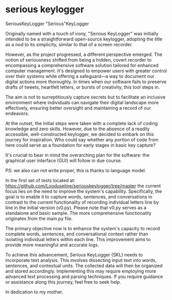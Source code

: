 # serious keylogger
SeriousKeyLogger
"Serious"KeyLogger

Originally named with a touch of irony, "Serious KeyLogger" was initially intended to be a straightforward open-source keylogger, adopting the title as a nod to its simplicity, similar to that of a screen recorder.

However, as the project progressed, a different perspective emerged. The notion of seriousness shifted from being a hidden, covert recorder to encompassing a comprehensive software solution tailored for enhanced computer management. It's designed to empower users with greater control over their systems while offering a safeguard—a way to document our digital actions more thoroughly. In times when our software fails to preserve drafts of tweets, heartfelt letters, or bursts of creativity, this tool steps in.

The aim is not to surreptitiously capture secrets but to facilitate an inclusive environment where individuals can navigate their digital landscape more effectively, ensuring better oversight and maintaining a record of our endeavors.


At the outset, the initial steps were taken with a complete lack of coding knowledge and zero skills. However, due to the absence of a readily accessible, well-constructed keylogger, we decided to embark on this journey for inspiration. Who could say whether any portion of code from here could serve as a foundation for early stages in basic key capture?

It's crucial to bear in mind the overarching plan for the software: the graphical user interface (GUI) will follow in due course.

PS: we also can not write proper, this is thanks to language model. 


In the first set of tests located at:  https://github.com/Looduseline/seriouskeylogger/tree/master
 the current focus lies on the need to improve the system's capability. Specifically, the goal is to enable it to capture words, sentences, and conversations in contrast to the current functionality of recording individual letters line by line in the initial version (v0.py). Please note that v0.py serves as a standalone and basic sample. The more comprehensive functionality originates from the main.py file.

The primary objective now is to enhance the system's capacity to record complete words, sentences, and conversational context rather than isolating individual letters within each line. This improvement aims to provide more meaningful and accurate logs.

To achieve this advancement, Serious KeyLogger (SKL) needs to incorporate text analysis. This involves dissecting input text into words, sentences, and contextual units. The collected data will then be organized and stored accordingly. Implementing this may require employing more advanced text processing and parsing techniques. If you require guidance or assistance along this journey, feel free to seek help.


In dedication to my mother. 
